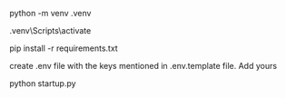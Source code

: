 python -m venv .venv

.venv\Scripts\activate

pip install -r requirements.txt

create .env file with the keys mentioned in .env.template file. Add yours

python startup.py